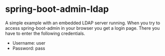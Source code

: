 # spring-boot-admin-ldap

A simple example with an embedded LDAP server running. When you try to access spring-boot-admin in your browser you get a login page. There you have to enter the following credentials.
- Username: user
- Password: pass
